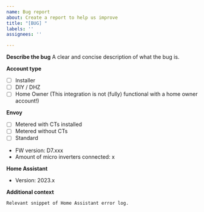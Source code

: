 ```yaml
---
name: Bug report
about: Create a report to help us improve
title: "[BUG] "
labels: ''
assignees: ''

---
```


**Describe the bug**
A clear and concise description of what the bug is.

**Account type**
- [ ] Installer
- [ ] DIY / DHZ
- [ ] Home Owner (This integration is not (fully) functional with a home owner account!)

**Envoy**
- [ ] Metered with CTs installed
- [ ] Metered without CTs
- [ ] Standard

- FW version: D7.xxx
- Amount of micro inverters connected: x

**Home Assistant**
- Version: 2023.x

**Additional context**
```
Relevant snippet of Home Assistant error log. 
```
